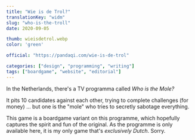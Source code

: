 ```yaml
---
title: "Wie is de Trol?"
translationKey: "widm"
slug: "who-is-the-troll"
date: 2020-09-05

thumb: wieisdetrol.webp
color: 'green'

official: "https://pandaqi.com/wie-is-de-trol"

categories: ["design", "programming", "writing"]
tags: ["boardgame", "website", "editorial"]
---
```


In the Netherlands, there's a TV programma called _Who is the Mole?_

It pits 10 candidates against each other, trying to complete challenges (for money) ... but one is the "mole" who tries to secretly sabotage everything.

This game is a boardgame variant on this programme, which hopefully captures the spirit and fun of the original. As the programme is only available here, it is my only game that's _exclusively Dutch_. Sorry.